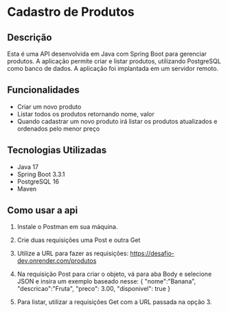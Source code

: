 # Cadastro de Produtos

## Descrição

Esta é uma API desenvolvida em Java com Spring Boot para gerenciar produtos.
A aplicação permite criar e listar produtos, utilizando PostgreSQL como banco de dados.
A aplicação foi implantada em um servidor remoto.

## Funcionalidades

- Criar um novo produto 
- Listar todos os produtos retornando nome, valor
- Quando cadastrar um novo produto irá listar os produtos atualizados e ordenados pelo menor preço

## Tecnologias Utilizadas

- Java 17
- Spring Boot 3.3.1
- PostgreSQL 16
- Maven

## Como usar a api

1. Instale o Postman em sua máquina.
2. Crie duas requisições uma Post e outra Get
3. Utilize a URL para fazer as requisições: https://desafio-dev.onrender.com/produtos
4. Na requisição Post para criar o objeto, vá para aba Body e selecione JSON e insira um exemplo baseado nesse:
 {
    "nome":"Banana",
    "descricao":"Fruta",
    "preco": 3.00,
    "disponivel": true
}

5. Para listar, utilizar a requisições Get com a URL passada na opção 3.

 
